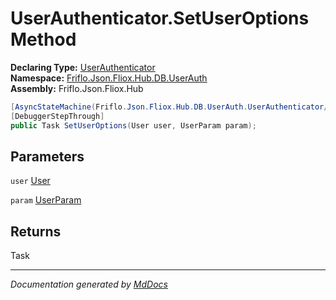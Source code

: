 ﻿<!--  
  <auto-generated>   
    The contents of this file were generated by a tool.  
    Changes to this file may be list if the file is regenerated  
  </auto-generated>   
-->

# UserAuthenticator.SetUserOptions Method

**Declaring Type:** [UserAuthenticator](../index.md)  
**Namespace:** [Friflo.Json.Fliox.Hub.DB.UserAuth](../../index.md)  
**Assembly:** Friflo.Json.Fliox.Hub

```csharp
[AsyncStateMachine(Friflo.Json.Fliox.Hub.DB.UserAuth.UserAuthenticator/<SetUserOptions>d__13)]
[DebuggerStepThrough]
public Task SetUserOptions(User user, UserParam param);
```

## Parameters

`user`  [User](../../../../Host/Auth/User/index.md)

`param`  [UserParam](../../../Cluster/UserParam/index.md)

## Returns

Task

___

*Documentation generated by [MdDocs](https://github.com/ap0llo/mddocs)*
